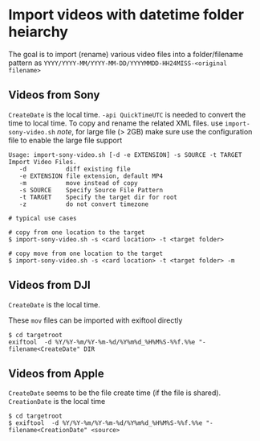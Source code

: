 # Import videos with datetime folder heiarchy 

The goal is to import (rename) various video files into a folder/filename pattern as `YYYY/YYYY-MM/YYYY-MM-DD/YYYYMMDD-HH24MISS-<original filename>`

## Videos from Sony
`CreateDate` is the local time.  `-api QuickTimeUTC` is needed to convert the time to local time.
To copy and rename the related XML files. use `import-sony-video.sh` 
*note*, for large file (> 2GB) make sure use the configuration file to enable the large file support

```shell
Usage: import-sony-video.sh [-d -e EXTENSION] -s SOURCE -t TARGET 
Import Video Files.
   -d           diff existing file
   -e EXTENSION file extension, default MP4
   -m           move instead of copy
   -s SOURCE    Specify Source File Pattern
   -t TARGET    Specify the target dir for root
   -z           do not convert timezone

# typical use cases

# copy from one location to the target
$ import-sony-video.sh -s <card location> -t <target folder>

# copy move from one location to the target
$ import-sony-video.sh -s <card location> -t <target folder> -m

```

## Videos from DJI
`CreateDate` is the local time.

These `mov` files can be imported with exiftool directly
```shell
$ cd targetroot
exiftool  -d %Y/%Y-%m/%Y-%m-%d/%Y%m%d_%H%M%S-%%f.%%e "-filename<CreateDate" DIR
```


## Videos from Apple
`CreateDate` seems to be the file create time (if the file is shared).  `CreationDate` is the local time

```shell
$ cd targetroot
$ exiftool  -d %Y/%Y-%m/%Y-%m-%d/%Y%m%d_%H%M%S-%%f.%%e "-filename<CreationDate" <source>
```
